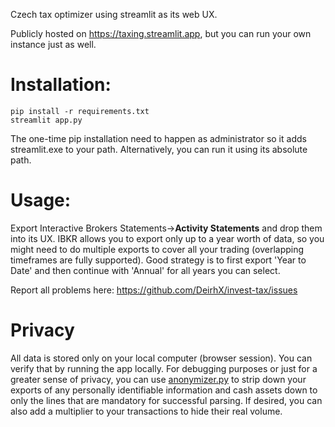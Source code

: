 Czech tax optimizer using streamlit as its web UX. 

Publicly hosted on https://taxing.streamlit.app, but you can run your own instance just as well.

# Installation:

```
pip install -r requirements.txt
streamlit app.py
```
The one-time pip installation need to happen as administrator so it adds streamlit.exe to your path. 
Alternatively, you can run it using its absolute path.

# Usage:
Export Interactive Brokers Statements->**Activity Statements** and drop them into its UX. IBKR allows you to export only up to a year worth of data, so you might need to do multiple exports to cover all your trading (overlapping timeframes are fully supported). Good strategy is to first export 'Year to Date' and then continue with 'Annual' for all years you can select.

Report all problems here: https://github.com/DeirhX/invest-tax/issues

# Privacy
All data is stored only on your local computer (browser session). You can verify that by running the app locally. For debugging purposes or just for a greater sense of privacy, you can use [anonymizer.py](https://github.com/DeirhX/invest-tax/blob/main/anonymize.py) to strip down your exports of any personally identifiable information and cash assets down to only the lines that are mandatory for successful parsing. If desired, you can also add a multiplier to your transactions to hide their real volume.
